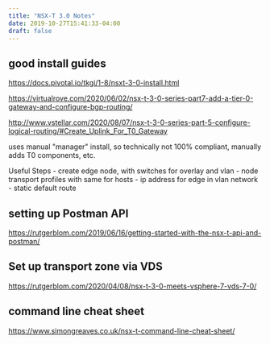 ```yaml
---
title: "NSX-T 3.0 Notes"
date: 2019-10-27T15:41:33-04:00
draft: false
---
```


## good install guides

https://docs.pivotal.io/tkgi/1-8/nsxt-3-0-install.html

https://virtualrove.com/2020/06/02/nsx-t-3-0-series-part7-add-a-tier-0-gateway-and-configure-bgp-routing/

http://www.vstellar.com/2020/08/07/nsx-t-3-0-series-part-5-configure-logical-routing/#Create_Uplink_For_T0_Gateway

uses manual "manager" install, so technically not 100% compliant, manually adds T0 components, etc. 

Useful Steps
	- create edge node, with switches for overlay and vlan
	- node transport profiles with same for hosts
	- ip address for edge in vlan network
	- static default route


## setting up Postman API

https://rutgerblom.com/2019/06/16/getting-started-with-the-nsx-t-api-and-postman/

## Set up transport zone via VDS

https://rutgerblom.com/2020/04/08/nsx-t-3-0-meets-vsphere-7-vds-7-0/


## command line cheat sheet

https://www.simongreaves.co.uk/nsx-t-command-line-cheat-sheet/

